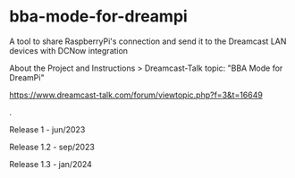 # bba-mode-for-dreampi
A tool to share RaspberryPi's connection and send it to the Dreamcast LAN devices with DCNow integration

About the Project and Instructions >
Dreamcast-Talk topic: "BBA Mode for DreamPi" 

https://www.dreamcast-talk.com/forum/viewtopic.php?f=3&t=16649

.

Release 1   - jun/2023 

Release 1.2 - sep/2023 

Release 1.3 - jan/2024
